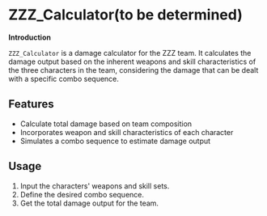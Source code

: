# ZZZ_Calculator(to be determined)

**Introduction**

`ZZZ_Calculator` is a damage calculator for the ZZZ team. It calculates the damage output based on the inherent weapons and skill characteristics of the three characters in the team, considering the damage that can be dealt with a specific combo sequence.

## Features
- Calculate total damage based on team composition
- Incorporates weapon and skill characteristics of each character
- Simulates a combo sequence to estimate damage output

## Usage
1. Input the characters' weapons and skill sets.
2. Define the desired combo sequence.
3. Get the total damage output for the team.
